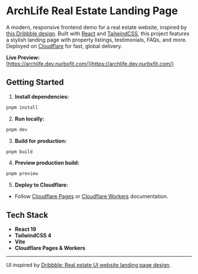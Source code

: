 
# ArchLife Real Estate Landing Page

A modern, responsive frontend demo for a real estate website, inspired by [this Dribbble design](https://dribbble.com/shots/25448416-Real-estate-UI-website-landing-page-design). Built with [React](https://react.dev/) and [TailwindCSS](https://tailwindcss.com/), this project features a stylish landing page with property listings, testimonials, FAQs, and more. Deployed on [Cloudflare](https://www.cloudflare.com/) for fast, global delivery.

**Live Preview:**  
[https://archlife.dev.nurbxfit.com/](https://archlife.dev.nurbxfit.com/)



## Getting Started

1. **Install dependencies:**
  ```sh
  pnpm install
  ```
2. **Run locally:**
  ```sh
  pnpm dev
  ```
3. **Build for production:**
  ```sh
  pnpm build
  ```
4. **Preview production build:**
  ```sh
  pnpm preview
  ```
5. **Deploy to Cloudflare:**
  - Follow [Cloudflare Pages](https://pages.cloudflare.com/) or [Cloudflare Workers](https://developers.cloudflare.com/workers/) documentation.


## Tech Stack

- **React 19**
- **TailwindCSS 4**
- **Vite**
- **Cloudflare Pages & Workers**

---

UI inspired by [Dribbble: Real estate UI website landing page design](https://dribbble.com/shots/25448416-Real-estate-UI-website-landing-page-design).
